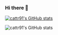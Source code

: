 ### Hi there 👋

<!--
**cattr91/cattr91** is a ✨ _special_ ✨ repository because its `README.md` (this file) appears on your GitHub profile.

Here are some ideas to get you started:

- 🔭 I’m currently working on ...
- 🌱 I’m currently learning ...
- 👯 I’m looking to collaborate on ...
- 🤔 I’m looking for help with ...
- 💬 Ask me about ...
- 📫 How to reach me: ...
- 😄 Pronouns: ...
- ⚡ Fun fact: ...
-->

[![cattr91's GitHub stats](https://github-readme-stats.vercel.app/api?username=cattr91)](https://github.com/cattr91/github-readme-stats)

![cattr91's GitHub stats](https://github-readme-stats.vercel.app/api?username=cattr91&show_icons=true&theme=tokyonight)

